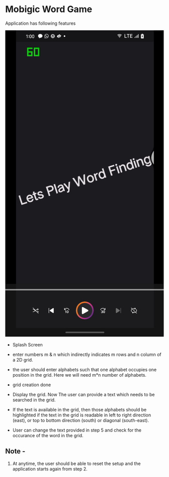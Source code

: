 
# Mobigic Word Game

Application has following features
 
![Splash Screen](https://github.com/siddhantPanchal/mobigic_task/blob/main/Splash%20Screen.png)

* Splash Screen

* enter numbers m & n which indirectly indicates m rows and n column of a 2D grid.
* the user should enter alphabets such that one alphabet occupies one position in the grid. Here we will need m*n number of alphabets.
* grid creation done
* Display the grid. Now The user can provide a text which needs to be searched in the grid.
* If the text is available in the grid, then those alphabets should be highlighted if the text in the grid is readable in left to right direction (east), or top to bottom direction (south) or diagonal (south-east).
* User can change the text provided in step 5 and check for the occurance of the word in the grid.

## Note - 
1. At anytime, the user should be able to reset the setup and the application starts again from step 2.

